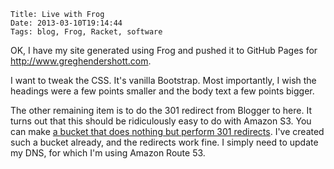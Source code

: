     Title: Live with Frog
    Date: 2013-03-10T19:14:44
    Tags: blog, Frog, Racket, software

OK, I have my site generated using Frog and pushed it to GitHub Pages
for <http://www.greghendershott.com>.

I want to tweak the CSS. It's vanilla Bootstrap. Most importantly, I
wish the headings were a few points smaller and the body text a few
points bigger.

The other remaining item is to do the 301 redirect from Blogger to
here. It turns out that this should be ridiculously easy to do with
Amazon S3. You can make
[a bucket that does nothing but perform 301 redirects][1]. I've
created such a bucket already, and the redirects work fine. I simply
need to update my DNS, for which I'm using Amazon Route 53.

[1]: http://docs.aws.amazon.com/AmazonS3/latest/dev/website-hosting-custom-domain-walkthrough.html
